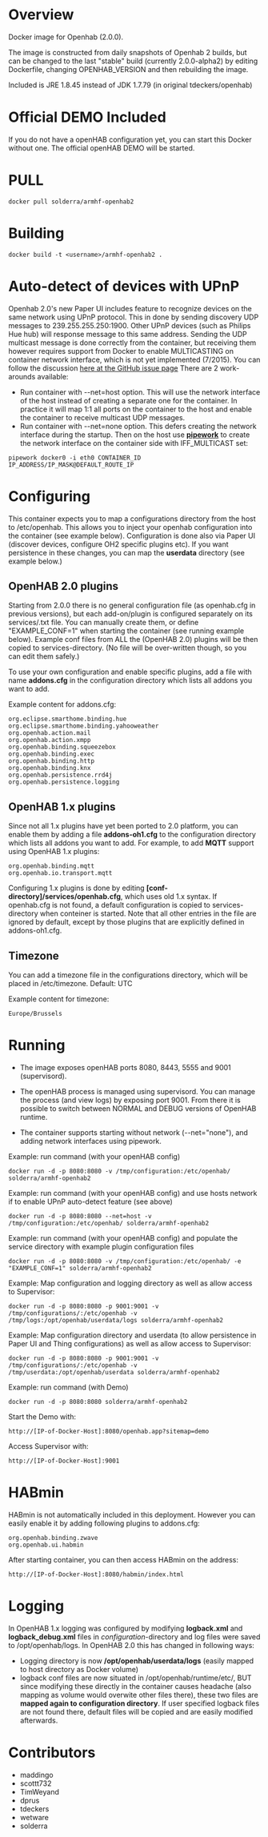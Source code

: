 Overview
========

Docker image for Openhab (2.0.0). 

The image is constructed from daily snapshots of Openhab 2 builds, but can be changed to the last "stable" build (currently 2.0.0-alpha2) by editing Dockerfile, changing OPENHAB_VERSION and then rebuilding the image.

Included is JRE 1.8.45 instead of JDK 1.7.79 (in original tdeckers/openhab)


Official DEMO Included
========

If you do not have a openHAB configuration yet, you can start this Docker without one. The official openHAB DEMO will be started. 

PULL
=======
```docker pull solderra/armhf-openhab2```

Building
========

```docker build -t <username>/armhf-openhab2 .```

Auto-detect of devices with UPnP
==========
Openhab 2.0's new Paper UI includes feature to recognize devices on the same network using UPnP protocol. This in done by sending discovery UDP messages to 239.255.255.250:1900. Other UPnP devices (such as Philips Hue hub) will response message to this same address. Sending the UDP multicast message is done correctly from the container, but receiving them however requires support from Docker to enable
 MULTICASTING on container network interface, which is not yet implemented (7/2015). You can follow the discussion [here at the GitHub issue page][1] There are 2 work-arounds available: 

* Run container with --net=host option. This will use the network interface of the host instead of creating a separate one for the container. In practice it will map 1:1 all ports on the container to the host and enable the container to receive multicast UDP messages.
* Run container with --net=none option. This defers creating the network interface during the startup. Then on the host use [__pipework__][2] to create the network interface on the container side with IFF_MULTICAST set:
```
pipework docker0 -i eth0 CONTAINER_ID IP_ADDRESS/IP_MASK@DEFAULT_ROUTE_IP
```

[1]: https://github.com/docker/docker/issues/3043
[2]: https://github.com/jpetazzo/pipework

Configuring
=======

This container expects you to map a configurations directory from the host to /etc/openhab. This allows you to inject your openhab configuration into the container (see example below).
Configuration is done also via Paper UI (discover devices, configure OH2 specific plugins etc). If you want persistence in these changes, you can map the __userdata__ directory (see example below.)  

OpenHAB 2.0 plugins
--------

Starting from 2.0.0 there is no general configuration file (as openhab.cfg in previous versions), but each add-on/plugin is configured separately on its services/<plugin-name>.txt file. You can manually create them, or define "EXAMPLE_CONF=1" when starting the container (see running example below). Example conf files from ALL the (OpenHAB 2.0) plugins will be then copied to services-directory. (No file will be over-written though, so you can edit them safely.)

To use your own configuration and enable specific plugins, add a file with name __addons.cfg__ in the configuration directory which lists all addons you want to add.

Example content for addons.cfg:
```
org.eclipse.smarthome.binding.hue
org.eclipse.smarthome.binding.yahooweather
org.openhab.action.mail
org.openhab.action.xmpp
org.openhab.binding.squeezebox
org.openhab.binding.exec
org.openhab.binding.http
org.openhab.binding.knx
org.openhab.persistence.rrd4j
org.openhab.persistence.logging
```

OpenHAB 1.x plugins
----------
Since not all 1.x plugins have yet been ported to 2.0 platform, you can enable them by adding a file __addons-oh1.cfg__ to the configuration directory which lists all addons you want to add.
For example, to add __MQTT__ support using OpenHAB 1.x plugins:
```
org.openhab.binding.mqtt
org.openhab.io.transport.mqtt
```
Configuring 1.x plugins is done by editing __\[conf-directory\]/services/openhab.cfg__, which uses old 1.x syntax. If openhab.cfg is not found, a default configuration is copied to services-directory when conteiner is started. Note that all other entries in the file are ignored by default, except by those plugins that are explicitly defined in addons-oh1.cfg.


Timezone
---------
You can add a timezone file in the configurations directory, which will be placed in /etc/timezone. Default: UTC

Example content for timezone:
```
Europe/Brussels
```

Running
=======

* The image exposes openHAB ports 8080, 8443, 5555 and 9001 (supervisord).

* The openHAB process is managed using supervisord.  You can manage the process (and view logs) by exposing port 9001. From there it is possible to switch between NORMAL and DEBUG versions of OpenHAB runtime.
* The container supports starting without network (--net="none"), and adding network interfaces using pipework.

Example: run command (with your openHAB config)

```
docker run -d -p 8080:8080 -v /tmp/configuration:/etc/openhab/ solderra/armhf-openhab2
```

Example: run command (with your openHAB config) and use hosts network if to enable UPnP auto-detect feature (see above)

```
docker run -d -p 8080:8080 --net=host -v /tmp/configuration:/etc/openhab/ solderra/armhf-openhab2

```

Example: run command (with your openHAB config) and populate the service directory with example plugin configuration files 

```
docker run -d -p 8080:8080 -v /tmp/configuration:/etc/openhab/ -e "EXAMPLE_CONF=1" solderra/armhf-openhab2
```

Example: Map configuration and logging directory as well as allow access to Supervisor:

```
docker run -d -p 8080:8080 -p 9001:9001 -v /tmp/configurations/:/etc/openhab -v /tmp/logs:/opt/openhab/userdata/logs solderra/armhf-openhab2
```

Example: Map configuration directory and userdata (to allow persistence in Paper UI and Thing configurations) as well as allow access to Supervisor:

```
docker run -d -p 8080:8080 -p 9001:9001 -v /tmp/configurations/:/etc/openhab -v /tmp/userdata:/opt/openhab/userdata solderra/armhf-openhab2
```

Example: run command (with Demo)

```
docker run -d -p 8080:8080 solderra/armhf-openhab2
```

Start the Demo with: 

```
http://[IP-of-Docker-Host]:8080/openhab.app?sitemap=demo
```

Access Supervisor with: 

```
http://[IP-of-Docker-Host]:9001
```



HABmin
=======

HABmin is not automatically included in this deployment.  However you can easily enable it by adding following plugins to addons.cfg:
```
org.openhab.binding.zwave
org.openhab.ui.habmin

```

After starting container, you can then access HABmin on the address:
```
http://[IP-of-Docker-Host]:8080/habmin/index.html
```

Logging
=======
In OpenHAB 1.x logging was configured by modifying __logback.xml__ and __logback_debug.xml__ files in *configuration*-directory and log files were saved to /opt/openhab/logs. In OpenHAB 2.0 this has changed in following ways:

 * Logging directory is now __/opt/openhab/userdata/logs__ (easily mapped to host directory as Docker volume)
 * logback conf files are now situated in /opt/openhab/runtime/etc/, BUT since modifying these directly in the container causes headache (also mapping as volume would overwite other files there), these two files are __mapped again to configuration directory__. If user specified logback files are not found there, default files will be copied and are easily modified afterwards. 


Contributors
============
* maddingo
* scottt732
* TimWeyand
* dprus
* tdeckers
* wetware
* solderra

